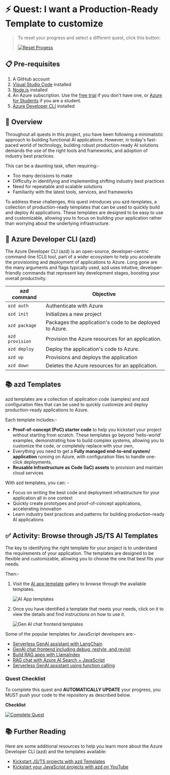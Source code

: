 # ⚡️ Quest: I want a Production-Ready Template to customize

> To reset your progress and select a different quest, click this button:
>
> [![Reset Progess](https://img.shields.io/badge/Reset--Progress-ff3860?logo=mattermost)](../../issues/new?title=Reset+Quest&labels=reset-quest&body=🔄+I+want+to+reset+my+AI+learning+quest+and+start+from+the+beginning.%0A%0A**Please+wait+about+15+seconds.+Your+progress+will+be+reset,+this+issue+will+automatically+close,+and+you+will+be+taken+back+to+the+Welcome+step+to+select+a+new+quest.**)

## 📋 Pre-requisites

1. A GitHub account
2. [Visual Studio Code](https://code.visualstudio.com/) installed
3. [Node.js](https://nodejs.org/en) installed
4. An Azure subscription. Use the [free trial](https://azure.microsoft.com/free/) if you don't have one, or [Azure for Students](https://azure.microsoft.com/free/students/) if you are a student.
5. [Azure Developer CLI](https://learn.microsoft.com/en-us/azure/developer/azure-developer-cli/install-azd?tabs=winget-windows%2Cbrew-mac%2Cscript-linux&pivots=os-windows) installed

## 📝 Overview

Throughout all quests in this project, you have been following a minimalistic approach to building functional AI applications. However, in today's fast-paced world of technology, building robust production-ready AI solutions demands the use of the right tools and frameworks, and adoption of industry best practices.

This can be a daunting task, often requiring:-
- Too many decisions to make
- Difficulty in identifying and implementing shifting industry best practices
- Need for repeatable and scalable solutions
- Familiarity with the latest tools, services, and frameworks

To address these challenges, this quest introduces you azd-templates, a collection of production-ready templates that can be used to quickly build and deploy AI applications. These templates are designed to be easy to use and customizable, allowing you to focus on building your application rather than worrying about the underlying infrastructure.

## 🧰 Azure Developer CLI (azd)

The Azure Developer CLI (azd) is an open-source, developer-centric command-line (CLI) tool, part of a wider ecosystem to help you accelerate the provisioning and deployment of applications to Azure. Long gone are the many arguments and flags typically used, azd uses intuitive, developer-friendly commands that represent key development stages, boosting your overall productivity.

| azd command | Objective |
|-------------|-------------|
| `azd auth`  | Authenticate with Azure |
| `azd init`  | Initializes a new project |
| `azd package`  | Packages the application's code to be deployed to Azure. |
| `azd provision`  | Provision the Azure resources for an application. |
| `azd deploy`  | Deploy the application's code to Azure. |
| `azd up`    | Provisions and deploys the application |
| `azd down`  | Deletes the Azure resources for an application.

## 📚 azd Templates

azd templates are a collection of application code (samples) and azd configuration files that can be used to quickly customize and deploy production-ready applications to Azure. 

Each template includes:-
- **Proof-of-concept (PoC) starter code** to help you kickstart your project without starting from scratch. These templates go beyond ‘hello-world’ examples, demonstrating how to build complex systems, allowing you to customize the code, or completely replace with your own,
- Everything you need to get a **Fully managed end-to-end system/ application** running on Azure, with configuration files to handle one-click deployments,
- **Reusable Infrastructure as Code (IaC) assets** to provision and maintain cloud services

With azd templates, you can: -
- Focus on writing the best code and deployment infrastructure for your application all in one context
- Quickly create prototypes and proof-of-concept applications, accelerating innovation
- Learn industry best practices and patterns for building production-ready AI applications

## ✅ Activity: Browse through JS/TS AI Templates

The key to identifying the right template for your project is to understand the requirements of your application. The templates are designed to be flexible and customizable, allowing you to choose the one that best fits your needs.

Then:-
1. Visit the [AI app template](https://azure.github.io/ai-app-templates/?tags=javascript&tags=typescript) gallery to browse through the available templates.

    ![AI App templates](https://github.com/juliamuiruri4/JS-Journey-to-AI-Foundry/blob/assets/js-ai-journey-assets/ai-templates.png?raw=true)

2. Once you have identified a template that meets your needs, click on it to view the details and find instructions on how to use it.

    ![Gen AI chat frontend templates](https://github.com/juliamuiruri4/JS-Journey-to-AI-Foundry/blob/assets/js-ai-journey-assets/genai-chat-frontend-template.png?raw=true)

Some of the popular templates for JavaScript developers are:-
- [Serverless GenAI assistant with LangChain](https://azure.github.io/ai-app-templates/repo/azure-samples/serverless-chat-langchainjs/)
- [GenAI chat frontend including debug, restyle, and revisit](https://azure.github.io/ai-app-templates/repo/azure-samples/azure-openai-chat-frontend/)
- [Build RAG apps with LlamaIndex](https://azure.github.io/ai-app-templates/repo/azure-samples/llama-index-javascript/)
- [RAG chat with Azure AI Search + JavaScript](https://azure.github.io/ai-app-templates/repo/azure-samples/azure-search-openai-javascript/)
- [Serverless GenAI assistant using function calling](https://azure.github.io/ai-app-templates/repo/azure-samples/azure-openai-assistant-javascript/)

### Quest Checklist

To complete this quest and **AUTOMATICALLY UPDATE** your progress, you MUST push your code to the repository as described below.

**Checklist**

[![Complete Quest](https://img.shields.io/badge/Complete--Quest-ff3860?logo=esbuild)](/issues/new?title=Quest:+I+want+a+Production-Ready+Template+to+customize&labels=quest&body=🚀+I%27ve+browsed+through+the+AI+App+Template+gallery%21%0A%0A**After+you+click+on+Create+below,+wait+about+15+seconds.+This+issue+will+automatically+close,+and+the+README+will+update+with+your+next+instructions.**)


## 📚 Further Reading

Here are some additional resources to help you learn more about the Azure Developer CLI (azd) and the templates available:

- [Kickstart JS/TS projects with azd Templates](https://techcommunity.microsoft.com/blog/azuredevcommunityblog/kickstart-projects-with-azd-templates/4295235)
- [Kickstart your JavaScript projects with azd on YouTube](https://www.youtube.com/playlist?list=PLmsFUfdnGr3zzLIPdJsfdSwymIwOsyQ9Z)
